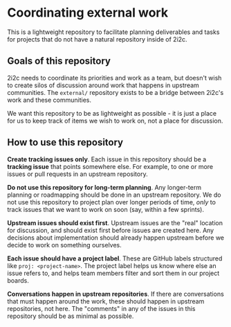 # Coordinating external work

This is a lightweight repository to facilitate planning deliverables and tasks for projects that do not have a natural repository inside of 2i2c.


## Goals of this repository

2i2c needs to coordinate its priorities and work as a team, but doesn't wish to create silos of discussion around work that happens in upstream communities. The `external/` repository exists to be a bridge between 2i2c's work and these communities.

We want this repository to be as lightweight as possible - it is just a place for us to keep track of items we wish to work on, not a place for discussion.


## How to use this repository

**Create tracking issues only**.
Each issue in this repository should be a **tracking issue** that points somewhere else. For example, to one or more issues or pull requests in an upstream repository.

**Do not use this repository for long-term planning**.
Any longer-term planning or roadmapping should be done in an upstream repository. We do not use this repository to project plan over longer periods of time, *only* to track issues that we want to work on soon (say, within a few sprints).

**Upstream issues should exist first**.
Upstream issues are the "real" location for discussion, and should exist first before issues are created here. Any decisions about implementation should already happen upstream before we decide to work on something ourselves.

**Each issue should have a project label**.
These are GitHub labels structured like `proj: <project-name>`.
The project label helps us know where else an issue refers to, and helps team members filter and sort them in our project boards.

**Conversations happen in upstream repositories**.
If there are conversations that must happen around the work, these should happen in upstream repositories, not here. The "comments" in any of the issues in this repository should be as minimal as possible.
